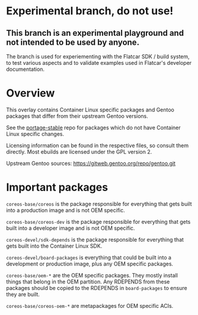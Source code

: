 # Experimental branch, do not use!

## This branch is an experimental playground and not intended to be used by anyone.

The branch is used for experiementing with the Flatcar SDK / build system, to
test various aspects and to validate examples used in Flatcar's developer
documentation.

# Overview

This overlay contains Container Linux specific packages and Gentoo packages
that differ from their upstream Gentoo versions.

See the [portage-stable](https://github.com/coreos/portage-stable) repo
for packages which do not have Container Linux specific changes.

Licensing information can be found in the respective files, so consult
them directly. Most ebuilds are licensed under the GPL version 2.

Upstream Gentoo sources: https://gitweb.gentoo.org/repo/gentoo.git

# Important packages

`coreos-base/coreos` is the package responsible for everything that gets
built into a production image and is not OEM specific.

`coreos-base/coreos-dev` is the package responsible for everything that
gets built into a developer image and is not OEM specific.

`coreos-devel/sdk-depends` is the package responsible for everything that
gets built into the Container Linux SDK.

`coreos-devel/board-packages` is everything that could be built into a
development or production image, plus any OEM specific packages.

`coreos-base/oem-*` are the OEM specific packages. They mostly install things
that belong in the OEM partition. Any RDEPENDS from these packages should
be copied to the RDEPENDS in `board-packages` to ensure they are built.

`coreos-base/coreos-oem-*` are metapackages for OEM specific ACIs. 
